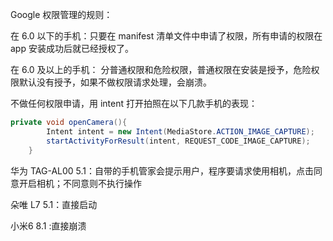 Google 权限管理的规则：

在 6.0 以下的手机：只要在 manifest 清单文件中申请了权限，所有申请的权限在 app 安装成功后就已经授权了。

在 6.0 及以上的手机： 分普通权限和危险权限，普通权限在安装是授予，危险权限默认没有授予，如果不做权限请求处理，会崩溃。



不做任何权限申请，用 intent 打开拍照在以下几款手机的表现：

```java
private void openCamera(){
        Intent intent = new Intent(MediaStore.ACTION_IMAGE_CAPTURE);
        startActivityForResult(intent, REQUEST_CODE_IMAGE_CAPTURE);
    }
```

华为 TAG-AL00  5.1：自带的手机管家会提示用户，程序要请求使用相机，点击同意开启相机；不同意则不执行操作

朵唯 L7 5.1：直接启动

小米6 8.1 :直接崩溃